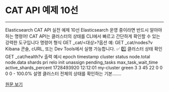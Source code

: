 # CAT API 예제 10선

---

Elasticsearch CAT API 실전 예제 10선 Elasticsearch 운영 중이라면 반드시 알아야 하는 명령어! CAT API는 클러스터의 상태를 CLI에서 빠르고 간단하게 확인할 수 있는 강력한 도구입니다 명령어 형식 GET _cat/<대상>?옵션 예: GET _cat/nodes?v Kibana 콘솔, cURL, 또는 Dev Tools에서 실행 가능합니다. ✅ 1️⃣ 클러스터 상태 확인 GET _cat/health?v 출력 예시 epoch timestamp cluster status node.total node.data shards pri relo init unassign pending_tasks max_task_wait_time active_shards_percent 1728493920 12:12:01 my-cluster green 3 3 45 22 0 0 0 0 - 100.0% 설명 클러스터 전체의 상태를 확인하는 기본.......

[원문 보기](https://blog.naver.com/choidz_/224059748662?fromRss=true&trackingCode=rss)
